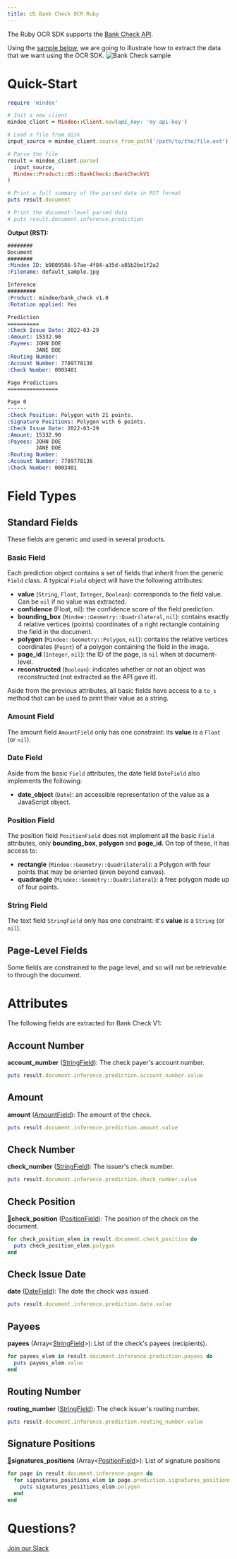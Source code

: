 ```yaml
---
title: US Bank Check OCR Ruby
---
```

The Ruby OCR SDK supports the [Bank Check API](https://platform.mindee.com/mindee/bank_check).

Using the [sample below](https://github.com/mindee/client-lib-test-data/blob/main/products/bank_check/default_sample.jpg), we are going to illustrate how to extract the data that we want using the OCR SDK.
![Bank Check sample](https://github.com/mindee/client-lib-test-data/blob/main/products/bank_check/default_sample.jpg?raw=true)

# Quick-Start
```rb
require 'mindee'

# Init a new client
mindee_client = Mindee::Client.new(api_key: 'my-api-key')

# Load a file from disk
input_source = mindee_client.source_from_path('/path/to/the/file.ext')

# Parse the file
result = mindee_client.parse(
  input_source,
  Mindee::Product::US::BankCheck::BankCheckV1
)

# Print a full summary of the parsed data in RST format
puts result.document

# Print the document-level parsed data
# puts result.document.inference.prediction
```

**Output (RST):**
```rst
########
Document
########
:Mindee ID: b9809586-57ae-4f84-a35d-a85b2be1f2a2
:Filename: default_sample.jpg

Inference
#########
:Product: mindee/bank_check v1.0
:Rotation applied: Yes

Prediction
==========
:Check Issue Date: 2022-03-29
:Amount: 15332.90
:Payees: JOHN DOE
         JANE DOE
:Routing Number:
:Account Number: 7789778136
:Check Number: 0003401

Page Predictions
================

Page 0
------
:Check Position: Polygon with 21 points.
:Signature Positions: Polygon with 6 points.
:Check Issue Date: 2022-03-29
:Amount: 15332.90
:Payees: JOHN DOE
         JANE DOE
:Routing Number:
:Account Number: 7789778136
:Check Number: 0003401
```

# Field Types
## Standard Fields
These fields are generic and used in several products.

### Basic Field
Each prediction object contains a set of fields that inherit from the generic `Field` class.
A typical `Field` object will have the following attributes:

* **value** (`String`, `Float`, `Integer`, `Boolean`): corresponds to the field value. Can be `nil` if no value was extracted.
* **confidence** (Float, nil): the confidence score of the field prediction.
* **bounding_box** (`Mindee::Geometry::Quadrilateral`, `nil`): contains exactly 4 relative vertices (points) coordinates of a right rectangle containing the field in the document.
* **polygon** (`Mindee::Geometry::Polygon`, `nil`): contains the relative vertices coordinates (`Point`) of a polygon containing the field in the image.
* **page_id** (`Integer`, `nil`): the ID of the page, is `nil` when at document-level.
* **reconstructed** (`Boolean`): indicates whether or not an object was reconstructed (not extracted as the API gave it).


Aside from the previous attributes, all basic fields have access to a `to_s` method that can be used to print their value as a string.


### Amount Field
The amount field `AmountField` only has one constraint: its **value** is a `Float` (or `nil`).

### Date Field
Aside from the basic `Field` attributes, the date field `DateField` also implements the following: 

* **date_object** (`Date`): an accessible representation of the value as a JavaScript object.


### Position Field
The position field `PositionField` does not implement all the basic `Field` attributes, only **bounding_box**, **polygon** and **page_id**. On top of these, it has access to:

* **rectangle** (`Mindee::Geometry::Quadrilateral`): a Polygon with four points that may be oriented (even beyond canvas).
* **quadrangle** (`Mindee::Geometry::Quadrilateral`): a free polygon made up of four points.

### String Field
The text field `StringField` only has one constraint: it's **value** is a `String` (or `nil`).

## Page-Level Fields
Some fields are constrained to the page level, and so will not be retrievable to through the document.

# Attributes
The following fields are extracted for Bank Check V1:

## Account Number
**account_number** ([StringField](#string-field)): The check payer's account number.

```rb
puts result.document.inference.prediction.account_number.value
```

## Amount
**amount** ([AmountField](#amount-field)): The amount of the check.

```rb
puts result.document.inference.prediction.amount.value
```

## Check Number
**check_number** ([StringField](#string-field)): The issuer's check number.

```rb
puts result.document.inference.prediction.check_number.value
```

## Check Position
[📄](#page-level-fields "This field is only present on individual pages.")**check_position** ([PositionField](#position-field)): The position of the check on the document.

```rb
for check_position_elem in result.document.check_position do
  puts check_position_elem.polygon
end
```

## Check Issue Date
**date** ([DateField](#date-field)): The date the check was issued.

```rb
puts result.document.inference.prediction.date.value
```

## Payees
**payees** (Array<[StringField](#string-field)>): List of the check's payees (recipients).

```rb
for payees_elem in result.document.inference.prediction.payees do
  puts payees_elem.value
end
```

## Routing Number
**routing_number** ([StringField](#string-field)): The check issuer's routing number.

```rb
puts result.document.inference.prediction.routing_number.value
```

## Signature Positions
[📄](#page-level-fields "This field is only present on individual pages.")**signatures_positions** (Array<[PositionField](#position-field)>): List of signature positions

```rb
for page in result.document.inference.pages do
  for signatures_positions_elem in page.prediction.signatures_positions do
    puts signatures_positions_elem.polygon
  end
end
```

# Questions?
[Join our Slack](https://join.slack.com/t/mindee-community/shared_invite/zt-1jv6nawjq-FDgFcF2T5CmMmRpl9LLptw)
